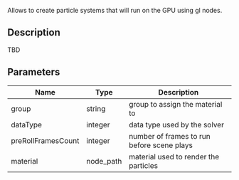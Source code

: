 Allows to create particle systems that will run on the GPU using gl nodes.


## Description

TBD



## Parameters

<table>
<thead>
	<tr>
		<th>Name</th>
		<th>Type</th>
		<th>Description</th>
	</tr>
</thead>
<tr>
	<td>group</td>
	<td><div class='bg-purple-800 px-2 py-px text-white rounded-sm'>string</div></td>
	<td>group to assign the material to</td>
</tr>
<tr>
	<td>dataType</td>
	<td><div class='bg-orange-800 px-2 py-px text-white rounded-sm'>integer</div></td>
	<td>data type used by the solver</td>
</tr>
<tr>
	<td>preRollFramesCount</td>
	<td><div class='bg-orange-800 px-2 py-px text-white rounded-sm'>integer</div></td>
	<td>number of frames to run before scene plays</td>
</tr>
<tr>
	<td>material</td>
	<td><div class='bg-indigo-800 px-2 py-px text-white rounded-sm'>node_path</div></td>
	<td>material used to render the particles</td>
</tr>
</table>